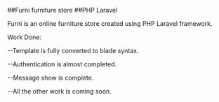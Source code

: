##Furni furniture store
##PHP Laravel 

Furni is an online furniture store created using PHP Laravel framework.

Work Done:

--Template is fully converted to blade syntax. 

--Authentication is almost completed.

--Message show is complete.

--All the other work is coming soon.
